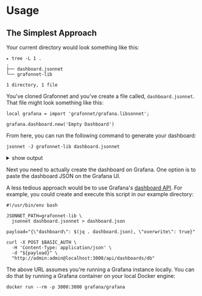 # Usage

## The Simplest Approach

Your current directory would look something like this:

```
▸ tree -L 1 .
.
├── dashboard.jsonnet
└── grafonnet-lib

1 directory, 1 file
```

You've cloned Grafonnet and you've create a file called, `dashboard.jsonnet`.
That file might look something like this:

```
local grafana = import 'grafonnet/grafana.libsonnet';

grafana.dashboard.new('Empty Dashboard')
```

From here, you can run the following command to generate your dashboard:

```
jsonnet -J grafonnet-lib dashboard.jsonnet
```

<details>
<summary>show output</summary>

```
{
   "__inputs": [ ],
   "__requires": [ ],
   "annotations": {
      "list": [ ]
   },
   "editable": false,
   "gnetId": null,
   "graphTooltip": 0,
   "hideControls": false,
   "id": null,
   "links": [ ],
   "refresh": "",
   "rows": [ ],
   "schemaVersion": 14,
   "style": "dark",
   "tags": [ ],
   "templating": {
      "list": [ ]
   },
   "time": {
      "from": "now-6h",
      "to": "now"
   },
   "timepicker": {
      "refresh_intervals": [
         "5s",
         "10s",
         "30s",
         "1m",
         "5m",
         "15m",
         "30m",
         "1h",
         "2h",
         "1d"
      ],
      "time_options": [
         "5m",
         "15m",
         "1h",
         "6h",
         "12h",
         "24h",
         "2d",
         "7d",
         "30d"
      ]
   },
   "timezone": "browser",
   "title": "Empty Dashboard",
   "version": 0
}

```

</details>

Next you need to actually create the dashboard on Grafana. One option is to
paste the dashboard JSON on the Grafana UI.

A less tedious approach would be to use Grafana's [dashboard
API](https://grafana.com/docs/grafana/latest/http_api/dashboard/). For example,
you could create and execute this script in our example directory:

```
#!/usr/bin/env bash

JSONNET_PATH=grafonnet-lib \
  jsonnet dashboard.jsonnet > dashboard.json

payload="{\"dashboard\": $(jq . dashboard.json), \"overwrite\": true}"

curl -X POST $BASIC_AUTH \
  -H 'Content-Type: application/json' \
  -d "${payload}" \
  "http://admin:admin@localhost:3000/api/dashboards/db"
```

The above URL assumes you're running a Grafana instance locally. You can do that
by running a Grafana container on your local Docker engine:

```
docker run --rm -p 3000:3000 grafana/grafana
```
